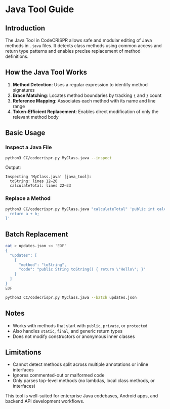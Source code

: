 # Java Tool Guide

## Introduction

The Java Tool in CodeCRISPR allows safe and modular editing of Java methods in `.java` files. It detects class methods using common access and return type patterns and enables precise replacement of method definitions.

## How the Java Tool Works

1. **Method Detection**: Uses a regular expression to identify method signatures
2. **Brace Matching**: Locates method boundaries by tracking `{` and `}` count
3. **Reference Mapping**: Associates each method with its name and line range
4. **Token-Efficient Replacement**: Enables direct modification of only the relevant method body

## Basic Usage

### Inspect a Java File

```bash
python3 CC/codecrispr.py MyClass.java --inspect
```

Output:
```
Inspecting 'MyClass.java' [java_tool]:
  toString: lines 12–20
  calculateTotal: lines 22–33
```

### Replace a Method

```bash
python3 CC/codecrispr.py MyClass.java "calculateTotal" 'public int calculateTotal(int a, int b) {
  return a + b;
}'
```

## Batch Replacement

```bash
cat > updates.json << 'EOF'
{
  "updates": [
    {
      "method": "toString",
      "code": "public String toString() { return \"Hello\"; }"
    }
  ]
}
EOF

python3 CC/codecrispr.py MyClass.java --batch updates.json
```

## Notes

- Works with methods that start with `public`, `private`, or `protected`
- Also handles `static`, `final`, and generic return types
- Does not modify constructors or anonymous inner classes

## Limitations

- Cannot detect methods split across multiple annotations or inline interfaces
- Ignores commented-out or malformed code
- Only parses top-level methods (no lambdas, local class methods, or interfaces)

This tool is well-suited for enterprise Java codebases, Android apps, and backend API development workflows.